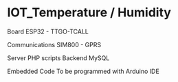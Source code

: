 # IOT_Temperature / Humidity


Board ESP32 - TTGO-TCALL

Communications SIM800 - GPRS

Server 
   PHP scripts 
   Backend MySQL

Embedded Code
   To be programmed with Arduino IDE
   
   
